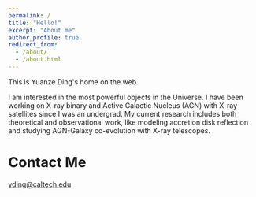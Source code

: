 ```yaml
---
permalink: /
title: "Hello!"
excerpt: "About me"
author_profile: true
redirect_from: 
  - /about/
  - /about.html
---
```


This is Yuanze Ding's home on the web.

I am interested in the most powerful objects in the Universe. I have been working on X-ray binary and Active Galactic Nucleus (AGN) with X-ray satellites since I was an undergrad. My current research includes both theoretical and observational work, like modeling accretion disk reflection and studying AGN-Galaxy co-evolution with X-ray telescopes.

Contact Me
======
yding@caltech.edu
